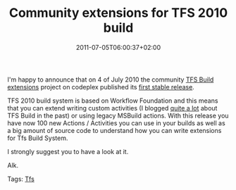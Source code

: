 ﻿---
title: "Community extensions for TFS 2010 build"
description: ""
date: 2011-07-05T06:00:37+02:00
draft: false
tags: [TFS Build]
categories: [Team Foundation Server]
---
I'm happy to announce that on 4 of July 2010 the community [TFS Build extensions](http://tfsbuildextensions.codeplex.com/) project on codeplex published its [first stable release](http://tfsbuildextensions.codeplex.com/releases/view/67138).

TFS 2010 build system is based on Workflow Foundation and this means that you can extend writing custom activities (I blogged [quite a lot](http://www.codewrecks.com/blog/index.php/tag/tfs-build/) about TFS Build in the past) or using legacy MSBuild actions. With this release you have now 100 new Actions / Activities you can use in your builds as well as a big amount of source code to understand how you can write extensions for Tfs Build System.

I strongly suggest you to have a look at it.

Alk.

Tags: [Tfs](http://technorati.com/tag/Tfs)
